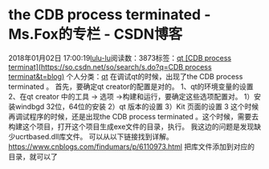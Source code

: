 # the CDB process terminated - Ms.Fox的专栏 - CSDN博客
2018年01月02日 17:00:19[lulu-lu](https://me.csdn.net/smbluesky)阅读数：3873标签：[qt																[CDB process terminat](https://so.csdn.net/so/search/s.do?q=CDB process terminat&t=blog)](https://so.csdn.net/so/search/s.do?q=qt&t=blog)
个人分类：[qt](https://blog.csdn.net/smbluesky/article/category/7377296)
在调试qt的时候，出现了the CDB process terminated 。
首先，要确定qt creator的配置是对的。
1、qt的环境变量的设置
2、在qt creator 中的工具 -> 选项 ->构建和运行，要确定这些选项配置对。
1）安装windbgd 32位，64位的安装
2）qt 版本的设置
3）Kit 页面的设置
3 这个时候再调试程序的时候，还是出现the CDB process terminated 。这个时候，需要去构建这个项目，打开这个项目生成exe文件的目录，执行。
我这边的问题是发现缺少ucrtbased.dll库文件。
可以从以下链接找到详解。
https://www.cnblogs.com/findumars/p/6110973.html
把库文件添加到对应的目录，就可以了
